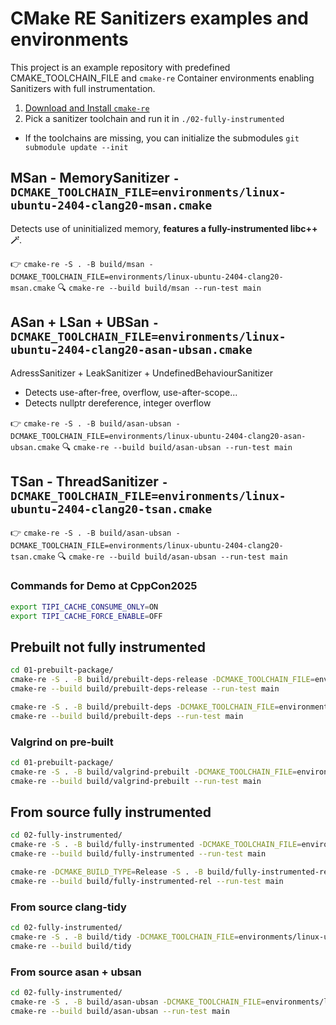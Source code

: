 # CMake RE Sanitizers examples and environments

This project is an example repository with predefined CMAKE_TOOLCHAIN_FILE and `cmake-re` Container environments enabling Sanitizers with full instrumentation.

1. [Download and Install `cmake-re`](https://tipi.build/documentation/0000-getting-started-cmake)
2. Pick a sanitizer toolchain and run it in `./02-fully-instrumented`
 - If the toolchains are missing, you can initialize the submodules `git submodule update --init`

## MSan - MemorySanitizer `-DCMAKE_TOOLCHAIN_FILE=environments/linux-ubuntu-2404-clang20-msan.cmake`
Detects use of uninitialized memory, **features a fully-instrumented libc++ 🪄**.

👉 `cmake-re -S . -B build/msan -DCMAKE_TOOLCHAIN_FILE=environments/linux-ubuntu-2404-clang20-msan.cmake`
️🔍 `cmake-re --build build/msan --run-test main`

## ASan + LSan + UBSan `-DCMAKE_TOOLCHAIN_FILE=environments/linux-ubuntu-2404-clang20-asan-ubsan.cmake`
AdressSanitizer + LeakSanitizer + UndefinedBehaviourSanitizer
- Detects use-after-free, overflow, use-after-scope...
- Detects nullptr dereference, integer overflow

👉 ️`cmake-re -S . -B build/asan-ubsan -DCMAKE_TOOLCHAIN_FILE=environments/linux-ubuntu-2404-clang20-asan-ubsan.cmake`
️🔍 `cmake-re --build build/asan-ubsan --run-test main`


## TSan - ThreadSanitizer `-DCMAKE_TOOLCHAIN_FILE=environments/linux-ubuntu-2404-clang20-tsan.cmake`
👉 `cmake-re -S . -B build/asan-ubsan -DCMAKE_TOOLCHAIN_FILE=environments/linux-ubuntu-2404-clang20-tsan.cmake`
️🔍 `cmake-re --build build/asan-ubsan --run-test main`


### Commands for Demo at CppCon2025
```sh
export TIPI_CACHE_CONSUME_ONLY=ON
export TIPI_CACHE_FORCE_ENABLE=OFF
```

## Prebuilt not fully instrumented
```sh
cd 01-prebuilt-package/
cmake-re -S . -B build/prebuilt-deps-release -DCMAKE_TOOLCHAIN_FILE=environments/linux-ubuntu-2404-clang20-prebuilt.cmake -DCMAKE_BUILD_TYPE=Release
cmake-re --build build/prebuilt-deps-release --run-test main

cmake-re -S . -B build/prebuilt-deps -DCMAKE_TOOLCHAIN_FILE=environments/linux-ubuntu-2404-clang20-prebuilt.cmake
cmake-re --build build/prebuilt-deps --run-test main
```

### Valgrind on pre-built
```sh
cd 01-prebuilt-package/
cmake-re -S . -B build/valgrind-prebuilt -DCMAKE_TOOLCHAIN_FILE=environments/linux-ubuntu-2404-clang20-prebuilt.cmake -DCMAKE_TEST_LAUNCHER="/usr/bin/valgrind;--track-origins=yes"
cmake-re --build build/valgrind-prebuilt --run-test main 
```

## From source fully instrumented
```sh
cd 02-fully-instrumented/
cmake-re -S . -B build/fully-instrumented -DCMAKE_TOOLCHAIN_FILE=environments/linux-ubuntu-2404-clang20-msan.cmake
cmake-re --build build/fully-instrumented --run-test main 

cmake-re -DCMAKE_BUILD_TYPE=Release -S . -B build/fully-instrumented-rel -DCMAKE_TOOLCHAIN_FILE=environments/linux-ubuntu-2404-clang20-msan.cmake
cmake-re --build build/fully-instrumented-rel --run-test main 
```

### From source clang-tidy
```sh
cd 02-fully-instrumented/
cmake-re -S . -B build/tidy -DCMAKE_TOOLCHAIN_FILE=environments/linux-ubuntu-2404-clang20-tidy.cmake
cmake-re --build build/tidy 
```


### From source asan + ubsan
```sh
cd 02-fully-instrumented/
cmake-re -S . -B build/asan-ubsan -DCMAKE_TOOLCHAIN_FILE=environments/linux-ubuntu-2404-clang20-asan-ubsan.cmake
cmake-re --build build/asan-ubsan --run-test main
```

